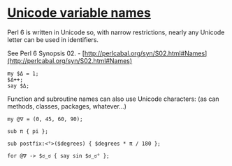 [1]: http://rosettacode.org/wiki/Unicode_variable_names

# [Unicode variable names][1]

Perl 6 is written in Unicode so, with narrow restrictions, nearly any Unicode letter can be used in identifiers.



See Perl 6 Synopsis 02. - [http://perlcabal.org/syn/S02.html#Names](http://perlcabal.org/syn/S02.html#Names)

```perl6
my $Δ = 1;
$Δ++;
say $Δ;
```


Function and subroutine names can also use Unicode characters: (as can methods, classes, packages, whatever...)

```perl6
my @ᐁ = (0, 45, 60, 90);
 
sub π { pi };
 
sub postfix:<°>($degrees) { $degrees * π / 180 };
 
for @ᐁ -> $ಠ_ಠ { say sin $ಠ_ಠ° };
```